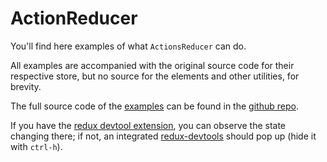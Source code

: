 # ActionReducer

You'll find here examples of what `ActionsReducer` can do.

All examples are accompanied with the original source code for their respective store, but no source for the elements and other utilities, for brevity.

The full source code of the [examples](https://github.com/Xananax/actionsreducer/tree/master/example) can be found in the [github repo](https://github.com/Xananax/actionsreducer/).

If you have the [redux devtool extension](https://github.com/zalmoxisus/redux-devtools-extension), you can observe the state changing there; 
if not, an integrated [redux-devtools](https://github.com/gaearon/redux-devtools) should pop up (hide it with `ctrl-h`).

 